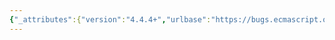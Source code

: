 ```yaml
---
{"_attributes":{"version":"4.4.4+","urlbase":"https://bugs.ecmascript.org/","maintainer":"dherman@mozilla.com"},"bug":{"bug_id":4348,"creation_ts":"2015-04-29 10:22:00 -0700","short_desc":"18.2.1.2  EvalDeclarationInstantiation: Unused variable \"lexNames\"","delta_ts":"2015-10-02 13:14:00 -0700","product":"Draft for 6th Edition","component":"technical issue","version":"Rev 38: April 14, 2015 Final Draft","rep_platform":"All","op_sys":"All","bug_status":"RESOLVED","resolution":"FIXED","priority":"Normal","bug_severity":"normal","everconfirmed":true,"reporter":{"uid":"andrebargull","name":"André Bargull"},"assigned_to":{"uid":"allen","name":"Allen Wirfs-Brock"},"cc":"manish.tripathi.777","long_desc":[{"commentid":14350,"comment_count":0,"who":{"uid":"andrebargull","name":"André Bargull"},"bug_when":"2015-04-29 10:22:58 -0700","thetext":"18.2.1.2 Runtime Semantics: EvalDeclarationInstantiation( body, varEnv, lexEnv, strict)\n\nStep 1 defines \"lexNames\", but it doesn't seem to be used."},{"commentid":14361,"comment_count":1,"who":{"uid":"allen","name":"Allen Wirfs-Brock"},"bug_when":"2015-04-29 14:42:13 -0700","thetext":"fixed in rev39 publication draft\n\ndeleted step 1. also changed step reference from B.3.5"},{"commentid":14498,"comment_count":2,"who":{"uid":"andrebargull","name":"André Bargull"},"bug_when":"2015-06-16 09:00:26 -0700","thetext":"*** Bug 4394 has been marked as a duplicate of this bug. ***"}]}}
---
```

